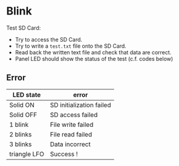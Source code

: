# Blink

Test SD Card:

- Try to access the SD Card.
- Try to write a `test.txt` file onto the SD Card.
- Read back the written text file and check that data are correct.
- Panel LED should show the status of the test (c.f. codes below)


## Error

| LED state    | error
| ------------ | --------------------
| Solid ON     | SD initialization failed
| Solid OFF    | SD access failed
| 1 blink      | File write failed
| 2 blinks     | File read failed
| 3 blinks     | Data incorrect
| triangle LFO | Success !

